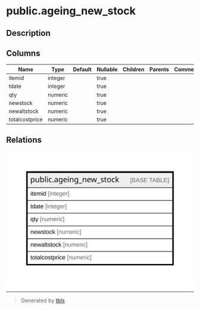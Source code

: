 # public.ageing_new_stock

## Description

## Columns

| Name | Type | Default | Nullable | Children | Parents | Comment |
| ---- | ---- | ------- | -------- | -------- | ------- | ------- |
| itemid | integer |  | true |  |  |  |
| tdate | integer |  | true |  |  |  |
| qty | numeric |  | true |  |  |  |
| newstock | numeric |  | true |  |  |  |
| newaltstock | numeric |  | true |  |  |  |
| totalcostprice | numeric |  | true |  |  |  |

## Relations

![er](public.ageing_new_stock.svg)

---

> Generated by [tbls](https://github.com/k1LoW/tbls)
